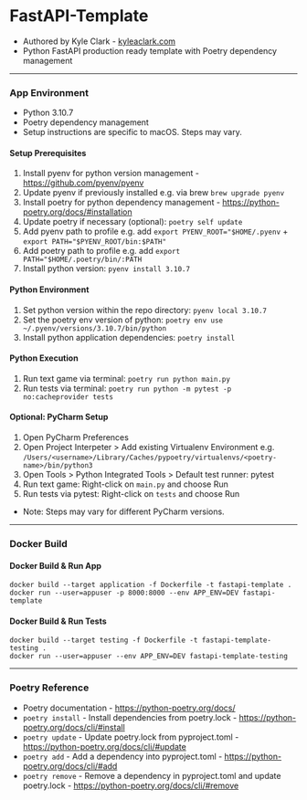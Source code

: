 # FastAPI-Template

- Authored by Kyle Clark - [kyleaclark.com](https://kyleaclark.com)
- Python FastAPI production ready template with Poetry dependency management

___

### App Environment

- Python 3.10.7
- Poetry dependency management
- Setup instructions are specific to macOS. Steps may vary.

#### Setup Prerequisites

1. Install pyenv for python version management - https://github.com/pyenv/pyenv
2. Update pyenv if previously installed e.g. via brew `brew upgrade pyenv`
3. Install poetry for python dependency management - https://python-poetry.org/docs/#installation
4. Update poetry if necessary (optional): `poetry self update`
4. Add pyenv path to profile e.g. add `export PYENV_ROOT="$HOME/.pyenv` + `export PATH="$PYENV_ROOT/bin:$PATH"`
5. Add poetry path to profile e.g. add `export PATH="$HOME/.poetry/bin/:PATH`
6. Install python version: `pyenv install 3.10.7`

#### Python Environment

1. Set python version within the repo directory: `pyenv local 3.10.7`
2. Set the poetry env version of python: `poetry env use ~/.pyenv/versions/3.10.7/bin/python`
3. Install python application dependencies: `poetry install`
   
#### Python Execution

1. Run text game via terminal: `poetry run python main.py`
2. Run tests via terminal: `poetry run python -m pytest -p no:cacheprovider tests`

#### Optional: PyCharm Setup

1. Open PyCharm Preferences
2. Open Project Interpeter > Add existing Virtualenv Environment e.g. `/Users/<username>/Library/Caches/pypoetry/virtualenvs/<poetry-name>/bin/python3`
3. Open Tools > Python Integrated Tools > Default test runner: pytest
4. Run text game: Right-click on `main.py` and choose Run
5. Run tests via pytest: Right-click on `tests` and choose Run

- Note: Steps may vary for different PyCharm versions.

___

### Docker Build

#### Docker Build & Run App

```
docker build --target application -f Dockerfile -t fastapi-template .
docker run --user=appuser -p 8000:8000 --env APP_ENV=DEV fastapi-template
```

#### Docker Build & Run Tests

```
docker build --target testing -f Dockerfile -t fastapi-template-testing .
docker run --user=appuser --env APP_ENV=DEV fastapi-template-testing
```

___

### Poetry Reference

- Poetry documentation - https://python-poetry.org/docs/
- `poetry install` - Install dependencies from poetry.lock - https://python-poetry.org/docs/cli/#install
- `poetry update` - Update poetry.lock from pyproject.toml - https://python-poetry.org/docs/cli/#update
- `poetry add` - Add a dependency into pyproject.toml - https://python-poetry.org/docs/cli/#add
- `poetry remove` - Remove a dependency in pyproject.toml and update poetry.lock - https://python-poetry.org/docs/cli/#remove
